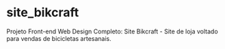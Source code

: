# site_bikcraft
Projeto Front-end Web Design Completo: Site Bikcraft - Site de loja voltado para vendas de bicicletas artesanais.

